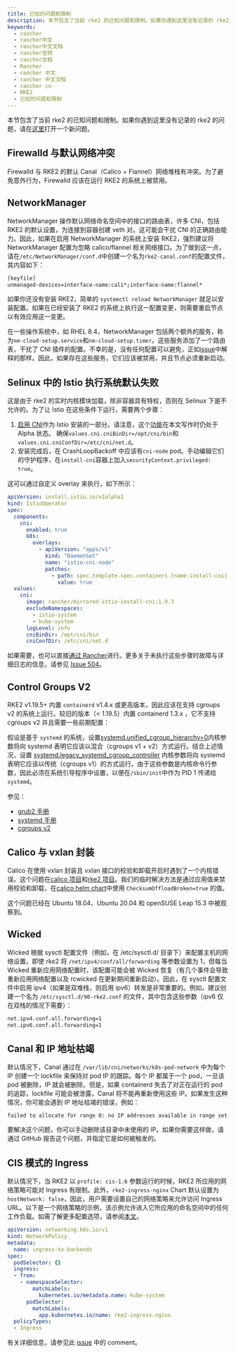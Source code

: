 ```yaml
---
title: 已知的问题和限制
description: 本节包含了当前 rke2 的已知问题和限制。如果你遇到这里没有记录的 rke2 的问题，请在[这里](https://github.com/rancher/rke2/issues)打开一个新问题。
keywords:
  - rancher
  - rancher中文
  - rancher中文文档
  - rancher官网
  - rancher文档
  - Rancher
  - rancher 中文
  - rancher 中文文档
  - rancher cn
  - RKE2
  - 已知的问题和限制
---
```


本节包含了当前 rke2 的已知问题和限制。如果你遇到这里没有记录的 rke2 的问题，请在[这里](https://github.com/rancher/rke2/issues)打开一个新问题。

## Firewalld 与默认网络冲突

Firewalld 与 RKE2 的默认 Canal（Calico + Flannel）网络堆栈有冲突。为了避免意外行为，Firewalld 应该在运行 RKE2 的系统上被禁用。

## NetworkManager

NetworkManager 操作默认网络命名空间中的接口的路由表，许多 CNI，包括 RKE2 的默认设置，为连接到容器创建 veth 对。这可能会干扰 CNI 的正确路由能力。因此，如果在启用 NetworkManager 的系统上安装 RKE2，强烈建议将 NetworkManager 配置为忽略 calico/flannel 相关网络接口。为了做到这一点，请在`/etc/NetworkManager/conf.d`中创建一个名为`rke2-canal.conf`的配置文件，其内容如下：

```bash
[keyfile]
unmanaged-devices=interface-name:cali*;interface-name:flannel*
```

如果你还没有安装 RKE2，简单的 `systemctl reload NetworkManager` 就足以安装配置。如果在已经安装了 RKE2 的系统上执行这一配置变更，则需要重启节点以有效应用这一变更。

在一些操作系统中，如 RHEL 8.4，NetworkManager 包括两个额外的服务，称为`nm-cloud-setup.service`和`nm-cloud-setup.timer`。这些服务添加了一个路由表，干扰了 CNI 插件的配置。不幸的是，没有任何配置可以避免，正如[issue](https://github.com/rancher/rke2/issues/1053)中解释的那样。因此，如果存在这些服务，它们应该被禁用，并且节点必须重新启动。

## Selinux 中的 Istio 执行系统默认失败

这是由于 rke2 的实时内核模块加载，除非容器具有特权，否则在 Selinux 下是不允许的。为了让 Istio 在这些条件下运行，需要两个步骤：

1. [启用 CNI](https://istio.io/latest/docs/setup/additional-setup/cni/)作为 Istio 安装的一部分。请注意，这个[功能](https://istio.io/latest/about/feature-stages/)在本文写作时仍处于 Alpha 状态。 确保`values.cni.cniBinDir=/opt/cni/bin`和`values.cni.cniConfDir=/etc/cni/net.d`。
2. 安装完成后，在 CrashLoopBackoff 中应该有`cni-node` pod。手动编辑它们的守护程序，在`install-cni`容器上加入`securityContext.privileged: true`。

这可以通过自定义 overlay 来执行，如下所示：

```yaml
apiVersion: install.istio.io/v1alpha1
kind: IstioOperator
spec:
  components:
    cni:
      enabled: true
      k8s:
        overlays:
          - apiVersion: "apps/v1"
            kind: "DaemonSet"
            name: "istio-cni-node"
            patches:
              - path: spec.template.spec.containers.[name:install-cni].securityContext.privileged
                value: true
  values:
    cni:
      image: rancher/mirrored-istio-install-cni:1.9.3
      excludeNamespaces:
        - istio-system
        - kube-system
      logLevel: info
      cniBinDir: /opt/cni/bin
      cniConfDir: /etc/cni/net.d
```

如果需要，也可以直接[通过 Rancher](https://github.com/rancher/rancher/issues/27377#issuecomment-739075400)进行。更多关于未执行这些步骤时故障与详细日志的信息，请参见 [Issue 504](https://github.com/rancher/rke2/issues/504)。

## Control Groups V2

RKE2 v1.19.5+ 内置 `containerd` v1.4.x 或更高版本，因此应该在支持 cgroups v2 的系统上运行。较旧的版本（< 1.19.5）内置 containerd 1.3.x ，它不支持 cgroups v2 并且需要一些前期配置：

假设是基于 `systemd` 的系统，设置[systemd.unified_cgroup_hierarchy=0](https://www.freedesktop.org/software/systemd/man/systemd.html#systemd.unified_cgroup_hierarchy)内核参数将向 systemd 表明它应该以混合（cgroups v1 + v2）方式运行。结合上述情况，设置 [systemd.legacy_systemd_cgroup_controller](https://www.freedesktop.org/software/systemd/man/systemd.html#systemd.legacy_systemd_cgroup_controller) 内核参数将向 systemd 表明它应该以传统（cgroups v1）的方式运行。由于这些参数是内核命令行参数，因此必须在系统引导程序中设置，以便在`/sbin/init`中作为 PID 1 传递给`systemd`。

参见：

- [grub2 手册](https://www.gnu.org/software/grub/manual/grub/grub.html#linux)
- [systemd 手册](https://www.freedesktop.org/software/systemd/man/systemd.html#Kernel%20Command%20Line)
- [cgroups v2](https://www.kernel.org/doc/html/latest/admin-guide/cgroup-v2.html)

## Calico 与 vxlan 封装

Calico 在使用 vxlan 封装且 vxlan 接口的校验和卸载开启时遇到了一个内核错误。这个问题在[calico 项目](https://github.com/projectcalico/calico/issues/3145)和[rke2 项目](https://github.com/rancher/rke2/issues/1541)。我们的临时解决方法是通过应用值来禁用校验和卸载，在[calico helm chart](https://github.com/rancher/rke2-charts/blob/main/charts/rke2-calico/rke2-calico/v3.19.2-203/values.yaml#L51-L53)中使用 `ChecksumOffloadBroken=true` 的值。

这个问题已经在 Ubuntu 18.04、Ubuntu 20.04 和 openSUSE Leap 15.3 中被观察到。

## Wicked

Wicked 根据 sysctl 配置文件（例如，在 /etc/sysctl.d/ 目录下）来配置主机的网络设置。即使 rke2 将 `/net/ipv4/conf/all/forwarding` 等参数设置为 1，但每当 Wicked 重新应用网络配置时，该配置可能会被 Wicked 恢复（有几个事件会导致重新应用网络配置以及 rcwicked 在更新期间重新启动）。因此，在 sysctl 配置文件中启用 ipv4（如果是双堆栈，则启用 ipv6）转发是非常重要的。例如，建议创建一个名为 `/etc/sysctl.d/90-rke2.conf` 的文件，其中包含这些参数（ipv6 仅在双栈的情况下需要）：

```bash
net.ipv4.conf.all.forwarding=1
net.ipv6.conf.all.forwarding=1
```

## Canal 和 IP 地址枯竭

默认情况下，Canal 通过在 `/var/lib/cni/networks/k8s-pod-network` 中为每个 IP 创建一个 lockfile 来保持对 pod IP 的跟踪。每个 IP 都属于一个 pod，一旦该 pod 被删除，IP 就会被删除。但是，如果 containerd 失去了对正在运行的 pod 的追踪，lockfile 可能会被泄露，Canal 将不能再重新使用这些 IP。如果发生这种情况，你可能会遇到 IP 地址枯竭的错误，例如：

```console
failed to allocate for range 0: no IP addresses available in range set
```

要解决这个问题，你可以手动删除该目录中未使用的 IP。如果你需要这样做，请通过 GitHub 报告这个问题，并指定它是如何被触发的。

## CIS 模式的 Ingress

默认情况下，当 RKE2 以 `profile: cis-1.6` 参数运行的时候，RKE2 所应用的网络策略可能对 Ingress 有限制。此外，`rke2-ingress-nginx` Chart 默认设置为 `hostNetwork: false`，因此，用户需要设置自己的网络策略来允许访问 Ingress URL。以下是一个网络策略的示例，该示例允许进入它所应用的命名空间中的任何工作负载。如需了解更多配置选项，请参阅[本文](https://kubernetes.io/docs/concepts/services-networking/network-policies/)。
```yaml
apiVersion: networking.k8s.io/v1
kind: NetworkPolicy
metadata:
  name: ingress-to-backends
spec:
  podSelector: {}
  ingress:
  - from:
    - namespaceSelector:
        matchLabels:
          kubernetes.io/metadata.name: kube-system
      podSelector:
        matchLabels:
          app.kubernetes.io/name: rke2-ingress-nginx
  policyTypes:
  - Ingress
```
有关详细信息，请参见此 [issue](https://github.com/rancher/rke2/issues/3195) 中的 comment。